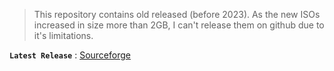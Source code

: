> This repository contains old released (before 2023). As the new ISOs increased in size more than 2GB, I can't release them on github due to it's limitations.

**`Latest Release`** : [Sourceforge](https://sourceforge.net/projects/archcraft/files/latest/download)
